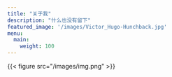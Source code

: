 ```yaml
---
title: "关于我"
description: "什么也没有留下"
featured_image: '/images/Victor_Hugo-Hunchback.jpg'
menu:
  main:
    weight: 100
---
```

{{< figure src="/images/img.png" >}}